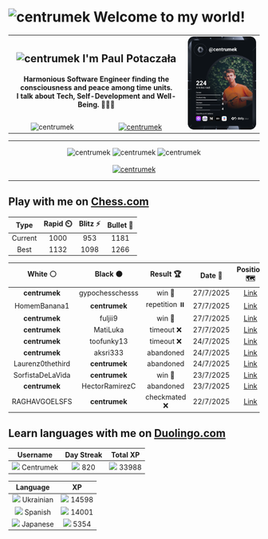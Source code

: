 <h1>
  <img
    src="https://emojis.slackmojis.com/emojis/images/1531849430/4246/blob-sunglasses.gif"
    width="30"
    alt="centrumek"
  />
  Welcome to my world!
</h1>

<table>
  <tbody>
    <tr>
      <td align="center" width="70%" colspan="2">
        <h2>
          <img
            src="https://raw.githubusercontent.com/MartinHeinz/MartinHeinz/master/wave.gif"
            width="30px"
            alt="centrumek"
          />
          I'm Paul Potaczała
        </h2>
        <h4>
          Harmonious Software Engineer finding the consciousness and peace among time units.
          <br/>
          I talk about Tech, Self-Development and Well-Being. 🌿🧘🚀
        </h4>
      </td>
      <td width="30%" rowspan="2">
        <a href="https://app.daily.dev/centrumek">
          <img
            src="./devcard.svg"
            alt="centrumek"
          />
        </a>
      </td>
    </tr>
    <tr align="center">
      <td>
        <img
          src="https://komarev.com/ghpvc/?username=centrumek&label=visitors&color=0e75b6&style=flat"
          alt="centrumek"
        >
      </td>
      <td>
        <a href="https://stackoverflow.com/users/14496012/centrumek">
          <img
            src="https://stackoverflow.com/users/flair/14496012.png?theme=dark"
            alt="centrumek"
          >
        </a>
      </td>
    </tr>
  </tbody>
</table>

---
<div align="center">
  <img 
    src="https://github-readme-stats.vercel.app/api?username=centrumek&show_icons=true&count_private=true&theme=dark&hide_border=true&hide=issues,contribs&bg_color=00000000"
    alt="centrumek"
  />
  <img
    src="https://github-readme-stats.vercel.app/api/top-langs/?username=centrumek&layout=compact&hide_border=true&theme=dark&bg_color=00000000&langs_count=6&exclude_repo=air-statistic-app"
    alt="centrumek"
  />
  <img 
    src="https://github-readme-streak-stats.herokuapp.com?user=centrumek&theme=dark&hide_border=true&background=FFFFFF00"
    alt="centrumek"
  />
  <br/>
  <br/>
  <a href="https://www.buymeacoffee.com/centrumek">
    <img
      src="https://cdn.buymeacoffee.com/buttons/v2/default-orange.png"
      height="50"
      width="210"
      alt="centrumek"
    />
  </a>
</div>

---

## Play with me on [Chess.com](https://www.chess.com/member/centrumek)

<div align="center">
<!--START_SECTION:chessStats-->
<!-- Automatically generated with https://github.com/Balastrong/chess-stats-action -->

| Type | Rapid ⏲️ | Blitz ⚡ | Bullet 🔫 |
|:---:|:---:|:---:|:---:|
| Current | 1000 | 953 | 1181 |
| Best | 1132 | 1098 | 1266 |

| White ⚪ | Black ⚫ | Result 🏆 | Date 📅 | Position 🗺️ | Type 🕕 |
|:---:|:---:|:---:|:---:|:---:|:---:|
| **centrumek** | gypochesschesss | win 🥇 | 27/7/2025 | <a href="http://www.ee.unb.ca/cgi-bin/tervo/fen.pl?select=r1k4r/8/bR6/1p1pP1Bp/7P/6P1/8/5RK1 w - - 1 36">Link</a> | Blitz |
| HomemBanana1 | **centrumek** | repetition ⏸️ | 27/7/2025 | <a href="http://www.ee.unb.ca/cgi-bin/tervo/fen.pl?select=6k1/p7/2p3P1/1p1p3P/3P4/P1P5/1r1r4/2K1R2R b - - 14 52">Link</a> | Blitz |
| **centrumek** | fuljii9 | win 🥇 | 27/7/2025 | <a href="http://www.ee.unb.ca/cgi-bin/tervo/fen.pl?select=8/p7/1pkNp3/3pP3/8/2P3P1/P7/2K2R2 b - - 1 38">Link</a> | Blitz |
| **centrumek** | MatiLuka | timeout ❌ | 27/7/2025 | <a href="http://www.ee.unb.ca/cgi-bin/tervo/fen.pl?select=rnbqkb1r/ppp1pppp/5n2/3p4/3P4/4P3/PPP2PPP/RNBQKBNR w KQkq - 1 3">Link</a> | Daily |
| **centrumek** | toofunky13 | timeout ❌ | 24/7/2025 | <a href="http://www.ee.unb.ca/cgi-bin/tervo/fen.pl?select=6k1/1p4p1/pR1P1p1p/5q2/P6P/6P1/2P2r1K/8 w - - 0 45">Link</a> | Blitz |
| **centrumek** | aksri333 | abandoned  | 24/7/2025 | <a href="http://www.ee.unb.ca/cgi-bin/tervo/fen.pl?select=rn2k2r/pp4pp/2pb1n2/3p2N1/8/2NBP3/PPPBKP2/q7 w kq - 0 18">Link</a> | Blitz |
| Laurenz0thethird | **centrumek** | abandoned  | 24/7/2025 | <a href="http://www.ee.unb.ca/cgi-bin/tervo/fen.pl?select=2r2bnr/1Q2kpp1/2Bp1q1p/2p5/3pP3/2PP3P/PP1B1PP1/R4RK1 b - - 4 17">Link</a> | Blitz |
| SorfistaDeLaVida | **centrumek** | win 🥇 | 23/7/2025 | <a href="http://www.ee.unb.ca/cgi-bin/tervo/fen.pl?select=3k3r/1pp5/3pR3/3Pp3/4Q3/2P5/PP3q1P/7K w - - 2 29">Link</a> | Blitz |
| **centrumek** | HectorRamirezC | abandoned  | 23/7/2025 | <a href="http://www.ee.unb.ca/cgi-bin/tervo/fen.pl?select=rnb1kbnr/pp1p1ppp/8/8/1qBN4/4P3/PPP2PPP/RNB1K2R w KQkq - 1 7">Link</a> | Blitz |
| RAGHAVGOELSFS | **centrumek** | checkmated ❌ | 22/7/2025 | <a href="http://www.ee.unb.ca/cgi-bin/tervo/fen.pl?select=3r4/6R1/7p/6p1/6Pk/3p3P/6K1/4B3 b - - 2 42">Link</a> | Blitz |

<!--END_SECTION:chessStats-->
</div>

## Learn languages with me on [Duolingo.com](https://www.duolingo.com/profile/Centrumek)

<div align="center">
<!--START_SECTION:duolingoStats-->
<!-- Automatically generated with https://github.com/centrumek/duolingo-readme-stats-->

| Username | Day Streak | Total XP |
|:---:|:---:|:---:|
| <img src="https://raw.githubusercontent.com/centrumek/duolingo-readme-stats/main/assets/duolingo.png" height="12"> Centrumek | <img src="https://raw.githubusercontent.com/centrumek/duolingo-readme-stats/main/assets/streakinactive.svg" height="12"> 820 | <img src="https://raw.githubusercontent.com/centrumek/duolingo-readme-stats/main/assets/xp.svg" height="12"> 33988 | <img src="https://raw.githubusercontent.com/centrumek/duolingo-readme-stats/main/assets/xp.svg" height="12"> 0 |

| Language | XP |
|:---:|:---:|
| <img src="https://raw.githubusercontent.com/centrumek/duolingo-readme-stats/main/assets/langs/ukrainian.svg" height="12"> Ukrainian | <img src="https://raw.githubusercontent.com/centrumek/duolingo-readme-stats/main/assets/xp.svg" height="12"> 14598 |
| <img src="https://raw.githubusercontent.com/centrumek/duolingo-readme-stats/main/assets/langs/spanish.svg" height="12"> Spanish | <img src="https://raw.githubusercontent.com/centrumek/duolingo-readme-stats/main/assets/xp.svg" height="12"> 14001 |
| <img src="https://raw.githubusercontent.com/centrumek/duolingo-readme-stats/main/assets/langs/japanese.svg" height="12"> Japanese | <img src="https://raw.githubusercontent.com/centrumek/duolingo-readme-stats/main/assets/xp.svg" height="12"> 5354 |

<!--END_SECTION:duolingoStats-->
</div>
<!--
**centrumek/centrumek** is a ✨ _special_ ✨ repository because its `README.md` (this file) appears on your GitHub profile.

Here are some ideas to get you started:

- 🔭 I’m currently working on ...
- 🌱 I’m currently learning ...
- 👯 I’m looking to collaborate on ...
- 🤔 I’m looking for help with ...
- 💬 Ask me about ...
- 📫 How to reach me: ...
- 😄 Pronouns: ...
- ⚡ Fun fact: ...
-->
